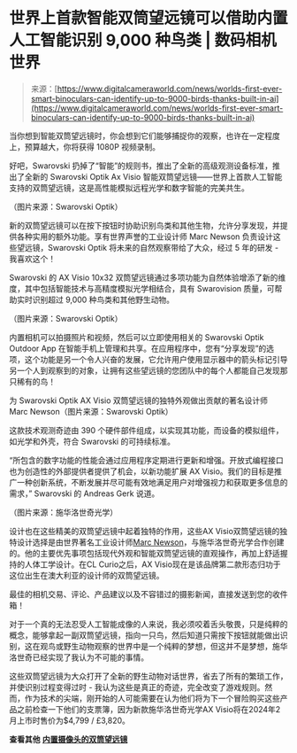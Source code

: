 <!--yml

类别：未分类

日期：2024-05-27 14:47:19

-->

# 世界上首款智能双筒望远镜可以借助内置人工智能识别 9,000 种鸟类 | 数码相机世界

> 来源：[https://www.digitalcameraworld.com/news/worlds-first-ever-smart-binoculars-can-identify-up-to-9000-birds-thanks-built-in-ai](https://www.digitalcameraworld.com/news/worlds-first-ever-smart-binoculars-can-identify-up-to-9000-birds-thanks-built-in-ai)

当你想到智能双筒望远镜时，你会想到它们能够捕捉你的观察，也许在一定程度上，预算越大，你将获得 1080P 视频录制。

好吧，Swarovski 扔掉了“智能”的规则书，推出了全新的高级观测设备标准，推出了全新的 Swarovski Optik Ax Visio 智能双筒望远镜——世界上首款人工智能支持的双筒望远镜，这是高性能模拟远程光学和数字智能的完美共生。

（图片来源：Swarovski Optik）

新的双筒望远镜可以在按下按钮时协助识别鸟类和其他生物，允许分享发现，并提供各种实用的额外功能。享有世界声誉的工业设计师 Marc Newson 负责设计这些望远镜，Swarovski Optik 将未来的自然观察带给了大众，经过 5 年的研发 - 我喜欢这个！

Swarovski 的 AX Visio 10x32 双筒望远镜通过多项功能为自然体验增添了新的维度，其中包括智能技术与高精度模拟光学相结合，具有 Swarovision 质量，可帮助实时识别超过 9,000 种鸟类和其他野生动物。

（图片来源：Swarovski Optik）

内置相机可以拍摄照片和视频，然后可以立即使用相关的 Swarovski Optik Outdoor App 在智能手机上管理和共享。在应用程序中，您有“分享发现”的选项，这个功能是另一个令人兴奋的发展，它允许用户使用显示器中的箭头标记引导另一个人到观察到的对象，让拥有这些望远镜的您团队中的每个人都能自己发现那只稀有的鸟！

为 Swarovski Optik AX Visio 双筒望远镜的独特外观做出贡献的著名设计师 Marc Newson（图片来源：Swarovski Optik）

这款技术观测奇迹由 390 个硬件部件组成，以实现其功能，而设备的模拟组件，如光学和外壳，符合 Swarovski 的可持续标准。

“所包含的数字功能的性能会通过应用程序定期进行更新和增强。开放式编程接口也为创造性的外部提供者提供了机会，以新功能扩展 AX Visio。我们的目标是推广一种创新系统，不断发展并尽可能有效地满足用户对增强视力和获取更多信息的需求，” Swarovski 的 Andreas Gerk 说道。

（图片来源：施华洛世奇光学）

设计也在这些精美的双筒望远镜中起着独特的作用，这些AX Visio双筒望远镜的独特设计选择是由世界著名工业设计师[Marc Newson](https://email.cisionone.cision.com/c/eJwUyrFSxCAQANCvgY4bWHZJKChs8hsOWRYPTXIK3OjnO1e_VxKsjFZLcovFdfELgr6nLM5XceIsW2dZfEQfvKO4Q8yVQbcUKAoKewBc6d2hY0EAT4UU2tGKfLUfc-Z2SB-GCmKMFJHMXxjh8_YCfaT7nN9D-TcFm4LtzJ3NJb_jcd34cSrYdE-lfbSZD86n9KzQ1ud8drlkvooes4ucppVUwe0BMBouuRqElcwOpZi6kwdyFATqfwAAAP__wHxHCg)，与施华洛世奇光学合作创建的。他的主要优先事项包括现代外观和智能双筒望远镜的直观操作，再加上舒适握持的人体工学设计。在CL Curio之后，AX Visio现在是该品牌第二款形态归功于这位出生在澳大利亚的设计师的双筒望远镜。

最佳的相机交易、评论、产品建议以及不容错过的摄影新闻，直接发送到您的收件箱！

对于一个真的无法忍受人工智能成像的人来说，我必须咬着舌头敬畏，只是纯粹的概念，能够拿起一副双筒望远镜，指向一只鸟，然后知道只需按下按钮就能做出识别，这在观鸟或野生动物观察的世界中是一个纯粹的梦想，但这并不是梦想，施华洛世奇已经实现了我认为不可能的事情。

这些双筒望远镜为大众打开了全新的野生动物对话世界，省去了所有的繁琐工作，并使识别过程变得过时 - 我认为这些是真正的奇迹，完全改变了游戏规则。然而，作为技术的尖端，刚开始的人可能需要在认为他们将为下一个冒险购买这些产品之前检查一下他们的支票簿，因为新款施华洛世奇光学AX Visio将在2024年2月上市时售价为$4,799 / £3,820。

**查看其他** [**内置摄像头的双筒望远镜**](https://www.digitalcameraworld.com/buying-guides/best-binoculars-with-cameras)

